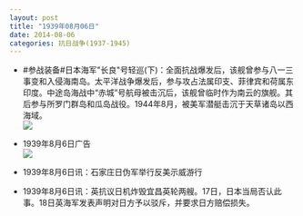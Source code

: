 ```yaml
---
layout: post
title: "1939年08月06日"
date: 2014-08-06
categories: 抗日战争(1937-1945)
---
```


<meta name="referrer" content="no-referrer" />

- #参战装备#日本海军"长良"号轻巡(下)：全面抗战爆发后，该舰曾参与八一三事变和入侵海南岛。太平洋战争爆发后，参与攻占法属印支、菲律宾和荷属东印度。中途岛海战中“赤城”号航母被击沉后，该舰曾临时作为南云的旗舰。其后参与所罗门群岛和瓜岛战役。1944年8月，被美军潜艇击沉于天草诸岛以西海域。 <br/><img src="https://ww2.sinaimg.cn/large/aca367d8jw1ej2opfbnvcj20db09z403.jpg" />

- 1939年8月6日广告 <br/><img src="https://ww2.sinaimg.cn/large/aca367d8jw1ej2n99j3mgj20fd0hsdm0.jpg" />

- 1939年8月6日讯：石家庄日伪军举行反美示威游行 

- 1939年8月6日讯：英抗议日机炸毁宜昌英轮两艘。17日，日本当局否认此事。18日英海军发表声明对日方予以驳斥，并要求日方赔偿损失。 

